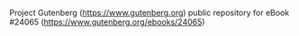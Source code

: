 Project Gutenberg (https://www.gutenberg.org) public repository for eBook #24065 (https://www.gutenberg.org/ebooks/24065)
